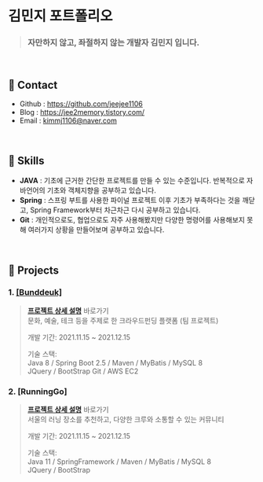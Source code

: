 # 김민지 포트폴리오
> ### 자만하지 않고, 좌절하지 않는 개발자 김민지 입니다.

</br>

## :pushpin: Contact
- Github : https://github.com/jeejee1106
- Blog : https://jee2memory.tistory.com/
- Email : kimmj1106@naver.com

</br>

## :pushpin: Skills
- <b>JAVA</b> : 기초에 근거한 간단한 프로젝트를 만들 수 있는 수준입니다. 반복적으로 자바언어의 기초와 객체지향을 공부하고 있습니다.
- <b>Spring</b> : 스프링 부트를 사용한 파이널 프로젝트 이후 기초가 부족하다는 것을 깨닫고, Spring Framework부터 차근차근 다시 공부하고 있습니다.
- <b>Git</b> : 개인적으로도, 협업으로도 자주 사용해봤지만 다양한 명령어를 사용해보지 못해 여러가지 상황을 만들어보며 공부하고 있습니다.

</br>

## :pushpin: Projects
### 1. [[Bunddeuk]](http://3.37.218.252:8080/)
> <b>[프로젝트 상세 설명](https://github.com/jeejee1106/FinalProject_Bunddeuk#readme)</b> 바로가기  
>문화, 예술, 테크 등을 주제로 한 크라우드펀딩 플랫폼 (팀 프로젝트)  
>
>개발 기간: 2021.11.15 ~ 2021.12.15
>  
>기술 스택:  
>Java 8 / Spring Boot 2.5 / Maven / MyBatis / MySQL 8  
>JQuery / BootStrap
>Git / AWS EC2  

### 2. [RunningGo]
> <b>[프로젝트 상세 설명](https://github.com/jeejee1106/ToyProject-RunningGo#readme)</b> 바로가기  
> 서울의 러닝 장소를 추천하고, 다양한 크루와 소통할 수 있는 커뮤니티
> 
> 개발 기간: 2021.11.15 ~ 2021.12.15
>  
>기술 스택:  
>Java 11 / SpringFramework / Maven / MyBatis / MySQL 8  
>JQuery / BootStrap
